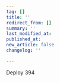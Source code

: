 ```yaml
---
tag: []
title: ''
redirect_from: []
summary: ''
last_modified_at: 
published_at: 
new_article: false
changelog: ''

---
```

Deploy 394